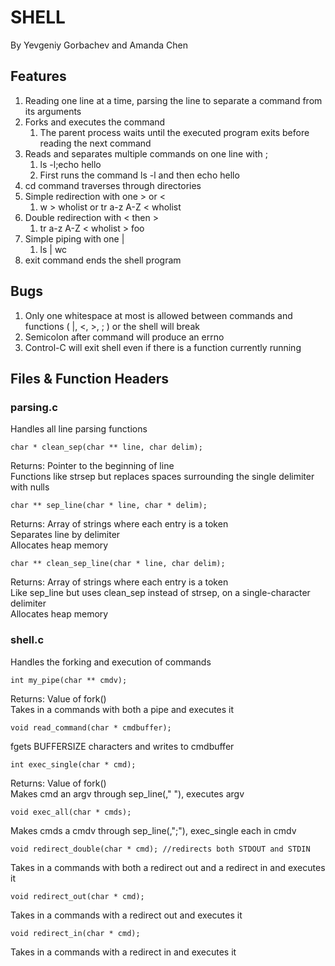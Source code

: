 # SHELL
By Yevgeniy Gorbachev and Amanda Chen
## Features
1. Reading one line at a time, parsing the line to separate a command from its arguments
2. Forks and executes the command
    1. The parent process waits until the executed program exits before reading the next command
3. Reads and separates multiple commands on one line with ;
    1. ls -l;echo hello 
    2. First runs the command ls -l and then echo hello
4. cd command traverses through directories
5. Simple redirection with one > or <
    1. w > wholist or tr a-z A-Z < wholist
6. Double redirection with < then >
    1. tr a-z A-Z < wholist > foo
7. Simple piping with one |
    1. ls | wc
8. exit command ends the shell program

## Bugs
1. Only one whitespace at most is allowed between commands and functions ( |, <, >, ; ) or the shell will break
2. Semicolon after command will produce an errno
3. Control-C will exit shell even if there is a function currently running

## Files & Function Headers
### parsing.c
Handles all line parsing functions
```
char * clean_sep(char ** line, char delim); 
```
Returns: Pointer to the beginning of line<br />
Functions like strsep but replaces spaces surrounding the single delimiter with nulls
```
char ** sep_line(char * line, char * delim);
```
Returns: Array of strings where each entry is a token<br />
Separates line by delimiter<br />
Allocates heap memory
```
char ** clean_sep_line(char * line, char delim);
```
Returns: Array of strings where each entry is a token<br />
Like sep_line but uses clean_sep instead of strsep, on a single-character delimiter<br />
Allocates heap memory

### shell.c
Handles the forking and execution of commands
```
int my_pipe(char ** cmdv);
```
Returns: Value of fork()<br />
Takes in a commands with both a pipe and executes it
```
void read_command(char * cmdbuffer);
```
fgets BUFFERSIZE characters and writes to cmdbuffer
```
int exec_single(char * cmd);
```
Returns: Value of fork()<br />
Makes cmd an argv through sep_line(," "), executes argv
```
void exec_all(char * cmds);
```
Makes cmds a cmdv through sep_line(,";"), exec_single each in cmdv
```
void redirect_double(char * cmd); //redirects both STDOUT and STDIN
```
Takes in a commands with both a redirect out and a redirect in and executes it
```
void redirect_out(char * cmd);
```
Takes in a commands with a redirect out and executes it
```
void redirect_in(char * cmd);
```
Takes in a commands with a redirect in and executes it

